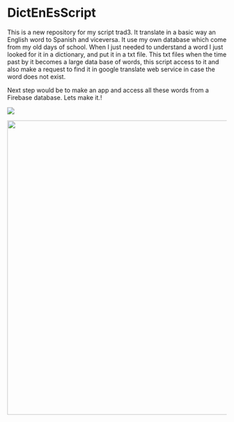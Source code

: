 # DictEnEsScript

This is a new repository for my script trad3. It translate in a basic way an English word to Spanish and viceversa.
It use my own database which come from my old days of school. When I just needed to understand a word I just looked for it in a dictionary, and put it in a txt file. This txt files when the time past by it becomes a large data base of words, this script access to it and also make a request to find it in google translate web service in case the word does not exist. 

Next step would be to make an app and access all these words from a Firebase database. Lets make it.!

![](https://github.com/carlos-santiago-2017/DictEnEsScript/blob/master/1.gif)

<p align="center">
    <img src="https://github.com/carlos-santiago-2017/DictEnEsScript/blob/master/screenshotDictEnEs.png" width="675">
</p>


